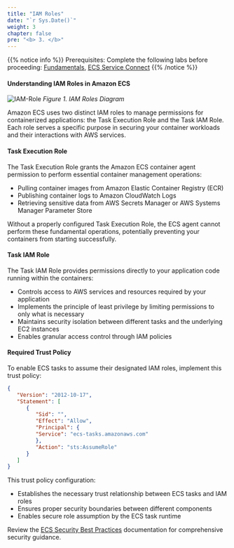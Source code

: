 ```yaml
---
title: "IAM Roles"
date: "`r Sys.Date()`"
weight: 3
chapter: false
pre: "<b> 3. </b>"
---
```


{{% notice info %}}
Prerequisites: Complete the following labs before proceeding: [Fundamentals](/ecs-immersion-day/en-US/30-basic), [ECS Service Connect](/ecs-immersion-day/en-US/60-networking/ecs-service-connect)
{{% /notice %}}

#### Understanding IAM Roles in Amazon ECS

![IAM-Role](/images/3-iam-roles/ECS-Lab-Networking-IAM-Role.png)
*Figure 1. IAM Roles Diagram*

Amazon ECS uses two distinct IAM roles to manage permissions for containerized applications: the Task Execution Role and the Task IAM Role. Each role serves a specific purpose in securing your container workloads and their interactions with AWS services.

#### Task Execution Role

The Task Execution Role grants the Amazon ECS container agent permission to perform essential container management operations:

- Pulling container images from Amazon Elastic Container Registry (ECR)
- Publishing container logs to Amazon CloudWatch Logs
- Retrieving sensitive data from AWS Secrets Manager or AWS Systems Manager Parameter Store

Without a properly configured Task Execution Role, the ECS agent cannot perform these fundamental operations, potentially preventing your containers from starting successfully.

#### Task IAM Role

The Task IAM Role provides permissions directly to your application code running within the containers:

- Controls access to AWS services and resources required by your application
- Implements the principle of least privilege by limiting permissions to only what is necessary
- Maintains security isolation between different tasks and the underlying EC2 instances
- Enables granular access control through IAM policies

#### Required Trust Policy

To enable ECS tasks to assume their designated IAM roles, implement this trust policy:

```json
{
   "Version": "2012-10-17",
   "Statement": [
      {
         "Sid": "",
         "Effect": "Allow",
         "Principal": {
         "Service": "ecs-tasks.amazonaws.com"
         },
         "Action": "sts:AssumeRole"
      }
   ]
}
```

This trust policy configuration:
- Establishes the necessary trust relationship between ECS tasks and IAM roles
- Ensures proper security boundaries between different components
- Enables secure role assumption by the ECS task runtime

Review the [ECS Security Best Practices](https://docs.aws.amazon.com/AmazonECS/latest/developerguide/security.html) documentation for comprehensive security guidance.